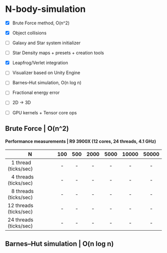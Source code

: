 # N-body-simulation

- [x] Brute Force method, O(n^2)
- [x] Object collisions
- [ ] Galaxy and Star system initializer
- [ ] Star Density maps + presets + creation tools
- [x] Leapfrog/Verlet integration
- [ ] Visualizer based on Unity Engine
- [ ] Barnes–Hut simulation, O(n log n)
- [ ] Fractional energy error
- [ ] 2D -> 3D
- [ ] GPU kernels + Tensor core ops


## Brute Force | O(n^2)
#### Performance measurements | R9 3900X (12 cores, 24 threads, 4.1 GHz)
|    N    |  100  |  500  | 2000 | 5000 | 10000 | 50000 |
| ------- | :---: | :---: | :--: | :--: | :--: | :--: |
| ⠀1 thread (ticks/sec)| - | - | - | - | - | - |
| ⠀4 threads (ticks/sec)| - | - | - | - | - | - |
| ⠀8 threads (ticks/sec)| - | - | - | - | - | - |
| 12 threads (ticks/sec)| - | - | - | - | - | - |
| 24 threads (ticks/sec)| - | - | - | - | - | - |

## Barnes–Hut simulation | O(n log n)

